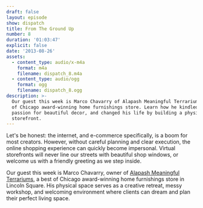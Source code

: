 ```yaml
---
draft: false
layout: episode
show: dispatch
title: From The Ground Up
number: 8
duration: '01:03:47'
explicit: false
date: '2013-08-26'
assets:
  - content_type: audio/x-m4a
    format: m4a
    filename: dispatch_8.m4a
  - content_type: audio/ogg
    format: ogg
    filename: dispatch_8.ogg
description: >-
  Our guest this week is Marco Chavarry of Alapash Meaningful Terrariums, a best
  of Chicago award-winning home furnishings store. Learn how he kindled his
  passion for beautiful decor, and changed his life by building a physical
  storefront.
---
```

Let's be honest: the internet, and e-commerce specifically, is a boom for most creators. However, without careful planning and clear execution, the online shopping experience can quickly become impersonal. Virtual storefronts will never line our streets with beautiful shop windows, or welcome us with a friendly greeting as we step inside.

Our guest this week is Marco Chavarry, owner of [Alapash Meaningful Terrariums](http://www.alapash.com), a best of Chicago award-winning home furnishings store in Lincoln Square. His physical space serves as a creative retreat, messy workshop, and welcoming environment where clients can dream and plan their perfect living space.